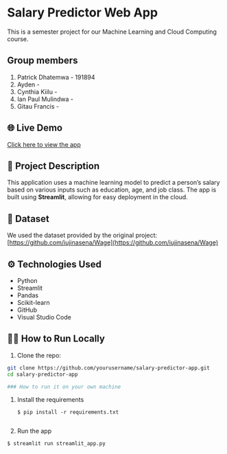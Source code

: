 # Salary Predictor Web App

This is a semester project for our Machine Learning and Cloud Computing course.

## Group members
1. Patrick Dhatemwa - 191894
2. Ayden  - 
3. Cynthia Kiilu - 
4. Ian Paul Mulindwa - 
5. Gitau Francis - 

## 🌐 Live Demo
[Click here to view the app](https://your-app-link.streamlit.app)

## 🧠 Project Description
This application uses a machine learning model to predict a person’s salary based on various inputs such as education, age, and job class. The app is built using **Streamlit**, allowing for easy deployment in the cloud.

## 📂 Dataset
We used the dataset provided by the original project:  
[https://github.com/iujinasena/Wage](https://github.com/iujinasena/Wage)

## ⚙️ Technologies Used
- Python
- Streamlit
- Pandas
- Scikit-learn
- GitHub
- Visual Studio Code

## 👨‍💻 How to Run Locally
1. Clone the repo:
```bash
git clone https://github.com/yourusername/salary-predictor-app.git
cd salary-predictor-app

### How to run it on your own machine


   ```
1. Install the requirements
   ```
   $ pip install -r requirements.txt


   ```
  2. Run the app
   ```
 $ streamlit run streamlit_app.py

